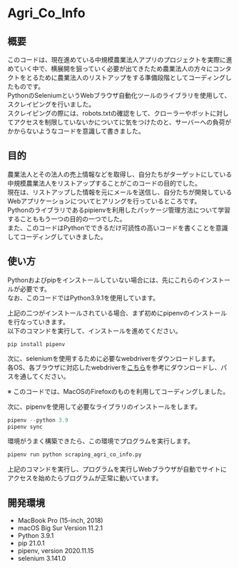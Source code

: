 # Agri_Co_Info
## 概要
このコードは、現在進めている中規模農業法人アプリのプロジェクトを実際に進めていく中で、横展開を狙っていく必要が出てきたため農業法人の方々にコンタクトをとるために農業法人のリストアップをする準備段階としてコーディングしたものです。  
PythonのSeleniumというWebブラウザ自動化ツールのライブラリを使用して、スクレイピングを行いました。  
スクレイピングの際には、robots.txtの確認をして、クローラーやボットに対してアクセスを制限していないかについてに気をつけたのと、サーバーへの負荷がかからないようなコードを意識して書きました。  


## 目的
農業法人とその法人の売上情報などを取得し、自分たちがターゲットにしている中規模農業法人をリストアップすることがこのコードの目的でした。  
現在は、リストアップした情報を元にメールを送信し、自分たちが開発しているWebアプリケーションについてヒアリングを行っているところです。  
Pythonのライブラリであるpipienvを利用したパッケージ管理方法について学習することももう一つの目的の一つでした。   
また、このコードはPythonでできるだけ可読性の高いコードを書くことを意識してコーディングしていきました。  

## 使い方
Pythonおよびpipをインストールしていない場合には、先にこれらのインストールが必要です。  
なお、このコードではPython3.9.1を使用しています。  

上記の二つがインストールされている場合、まず初めにpipenvのインストールを行なっていきます。  
以下のコマンドを実行して、インストールを進めてください。  

```shell
pip install pipenv
```

次に、seleniumを使用するために必要なwebdriverをダウンロードします。  
各OS、各ブラウザに対応したwebdriverを[こちら](https://www.selenium.dev/documentation/ja/webdriver/driver_requirements/)を参考にダウンロードし、パスを通してください。  

※ このコードでは、MacOSのFirefoxのものを利用してコーディングしました。  

次に、pipenvを使用して必要なライブラリのインストールをします。  

```python
pipenv --python 3.9
pipenv sync
```

環境がうまく構築できたら、この環境でプログラムを実行します。  

```python
pipenv run python scraping_agri_co_info.py
```

上記のコマンドを実行し、プログラムを実行しWebブラウザが自動でサイトにアクセスを始めたらブログラムが正常に動いています。  

## 開発環境
- MacBook Pro (15-inch, 2018)
- macOS Big Sur Version 11.2.1
- Python 3.9.1
- pip 21.0.1
- pipenv, version 2020.11.15
- selenium 3.141.0
